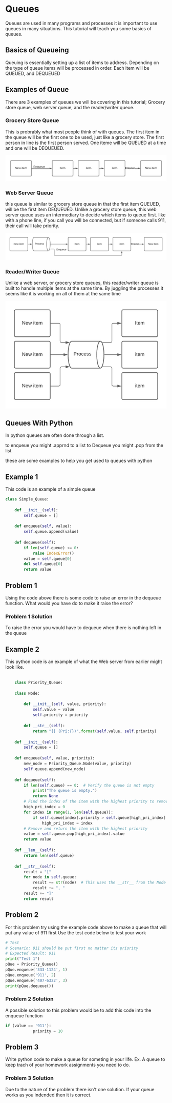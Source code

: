 # Queues

Queues are used in many programs and processes it is important to use queues in many situations. This tutorial will teach you some basics of queues.

## Basics of Queueing
Queuing is essentially setting up a list of items to address. Depending on the type of queue items will be processed in order. Each item will be QUEUED, and DEQUEUED

## Examples of Queue
There are 3 examples of queues we will be covering in this tutorial; Grocery store queue, web server queue, and the reader/writer queue.

### Grocery Store Queue
This is probrably what most people think of with queues. The first item in the queue will be the first one to be used, just like a grocery store. The first person in line is the first person served. One iteme will be QUEUED at a time and one will be DEQUEUED.

![](https://github.com/PainBro/Winter_2021_Data_Structure_Tutorial/blob/main/Grocery%20Queue.png)

### Web Server Queue
this queue is similar to grocery store queue in that the first item QUEUED, will be the first item DEQUEUED. Unlike a grocery store queue, this web server queue uses an intermediary to decide which items to queue first. like with a phone line, if you call you will be connected, but if someone calls 911, their call will take priority.

![](https://github.com/PainBro/Winter_2021_Data_Structure_Tutorial/blob/main/Web%20Server%20Queue.png)

### Reader/Writer Queue
Unlike a web server, or grocery store queues, this reader/writer queue is built to handle multiple items at the same time. By juggling the processes it seems like it is working on all of them at the same time

![](https://github.com/PainBro/Winter_2021_Data_Structure_Tutorial/blob/main/Reader_writer%20Queue.png)

## Queues With Python
In python queues are often done through a list.

to enqueue you might .apprnd to a list
to Dequeue you might .pop from the list

these are some examples to help you get used to queues with python

## Example 1 

This code is an example of a simple queue

```python
class Simple_Queue:

    def __init__(self):
        self.queue = []

    def enqueue(self, value):
        self.queue.append(value)

    def dequeue(self):
        if len(self.queue) <= 0:
            raise IndexError()
        value = self.queue[0]
        del self.queue[0]
        return value
```

## Problem 1

Using the code above there is some code to raise an error in the dequeue function.
What would you have do to make it raise the error?

### Problem 1 Solution

To raise the error you would have to dequeue when there is nothing left in the queue

## Example 2

This python code is an example of what the Web server from earlier might look like.

``` python

    class Priority_Queue:

    class Node:

        def __init__(self, value, priority):
            self.value = value
            self.priority = priority

        def __str__(self):
            return "{} (Pri:{})".format(self.value, self.priority)

    def __init__(self):
        self.queue = []

    def enqueue(self, value, priority):
        new_node = Priority_Queue.Node(value, priority)
        self.queue.append(new_node)

    def dequeue(self):
        if len(self.queue) == 0:  # Verify the queue is not empty
            print("The queue is empty.")
            return None
        # Find the index of the item with the highest priority to remove
        high_pri_index = 0
        for index in range(1, len(self.queue)):
            if self.queue[index].priority > self.queue[high_pri_index].priority:
                high_pri_index = index
        # Remove and return the item with the highest priority
        value = self.queue.pop(high_pri_index).value 
        return value
        
    def __len__(self):
        return len(self.queue)

    def __str__(self):
        result = "["
        for node in self.queue:
            result += str(node)  # This uses the __str__ from the Node class
            result += ", "
        result += "]"
        return result
```

## Problem 2

For this problem try using the example code above to make a queue that will put any value of 911 first
Use the test code below to test your work

``` python
# Test
# Scenario: 911 should be put first no matter its priority
# Expected Result: 911
print("Test 1")
pQue = Priority_Queue()
pQue.enqueue('333-1124', 1)
pQue.enqueue('911', 2)
pQue.enqueue('407-6322', 3)
print(pQue.dequeue())
```

### Problem 2 Solution
A possible solution to this problem would be to add this code into the enqueue function
``` python
if (value == '911'):
            priority = 10
```

## Problem 3

Write python code to make a queue for someting in your life.
Ex. A queue to keep trach of your homework assignments you need to do.

### Problem 3 Solution

Due to the nature of the problem there isn't one solution.
If your queue works as you indended then it is correct.


